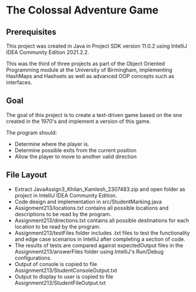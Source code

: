 # The Colossal Adventure Game
## Prerequisites ##
This project was created in Java in Project SDK version 11.0.2 using IntelliJ IDEA Community Edition 2021.2.2.

This was the third of three projects as part of the Object Oriented Programming module at the University of Birmingham, implementing HashMaps and Hashsets as well as advanced OOP concepts such as interfaces.

## Goal ##
The goal of this project is to create a text-driven game based on the one created in the 1970's and implement a version of this game.

The program should:
* Determine where the player is.
* Determine possible exits from the current position
* Allow the player to move to another valid direction

## File Layout ##
* Extract JavaAssign3_Khilan_Kamlesh_2307483.zip and open folder as project in IntelliJ IDEA Community Edition.
* Code design and implementation in src/StudentMarking.java
* Assignment213/locations.txt contains all possible locations and descriptions to be read by the program.
* Assignment213/directions.txt contains all possible destinations for each location to be read by the program.
* Assignment213/testFiles folder includes .txt files to test the functionality and edge case scenarios in IntelliJ after completing a section of code.
* The results of tests are compared against expectedOutput files in the Assignment213/answerFiles folder using IntelliJ's Run/Debug configurations.
* Output of console is copied to file Assignment213/StudentConsoleOutput.txt
* Output to display to user is copied to file Assignment213/StudentFileOutput.txt
